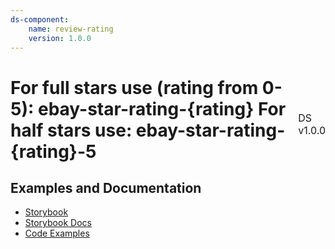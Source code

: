 ```yaml
---
ds-component:
    name: review-rating
    version: 1.0.0
---
```


<h1 style='display: flex; justify-content: space-between; align-items: center;'>
    <span>
        For full stars use (rating from 0-5):
        ebay-star-rating-{rating}
        For half stars use:
        ebay-star-rating-{rating}-5
    </span>
    <span style='font-weight: normal; font-size: medium; margin-bottom: -15px;'>
        DS v1.0.0
    </span>
</h1>

## Examples and Documentation

-   [Storybook](https://ebay.github.io/ebayui-core/?path=/story/graphics-icons-ebay-star-rating)
-   [Storybook Docs](https://ebay.github.io/ebayui-core/?path=/docs/graphics-icons-ebay-star-rating)
-   [Code Examples](https://github.com/eBay/ebayui-core/tree/master/src/components/ebay-star-rating/examples)
